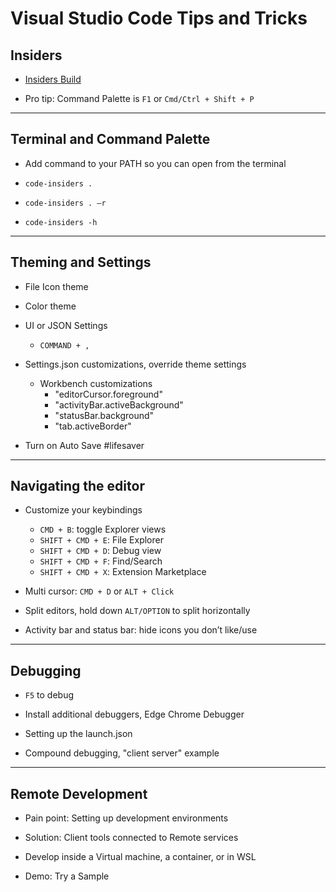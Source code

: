 # Visual Studio Code Tips and Tricks

## Insiders
- [Insiders Build](https://code.visualstudio.com/insiders)

- Pro tip: Command Palette is `F1` or `Cmd/Ctrl + Shift + P`

--- 
## Terminal and Command Palette

- Add command to your PATH so you can open from the terminal

- `code-insiders .`

- `code-insiders . –r`

- `code-insiders -h`

--- 

## Theming and Settings
- File Icon theme

- Color theme

- UI or JSON Settings 
  - `COMMAND + ,`

- Settings.json customizations, override theme settings
  - Workbench customizations
      - "editorCursor.foreground"
      - "activityBar.activeBackground"
      - "statusBar.background"
      - "tab.activeBorder"

- Turn on Auto Save #lifesaver


---
## Navigating the editor

- Customize your keybindings 
  - `CMD + B`: toggle Explorer views
  - `SHIFT + CMD + E`: File Explorer
  - `SHIFT + CMD + D`: Debug view
  - `SHIFT + CMD + F`: Find/Search
  - `SHIFT + CMD + X`: Extension Marketplace

- Multi cursor: `CMD + D` or `ALT + Click`

- Split editors, hold down `ALT/OPTION` to split horizontally

- Activity bar and status bar: hide icons you don’t like/use

---
## Debugging
- `F5` to debug

- Install additional debuggers, Edge Chrome Debugger

- Setting up the launch.json

- Compound debugging, "client server" example 

---
## Remote Development
- Pain point: Setting up development environments

- Solution: Client tools connected to Remote services

- Develop inside a Virtual machine, a container, or in WSL

- Demo: Try a Sample


